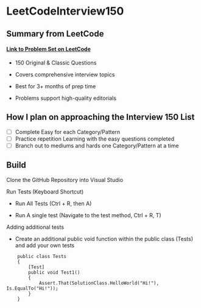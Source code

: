 # LeetCodeInterview150

## Summary from LeetCode

#### [Link to Problem Set on LeetCode](https://leetcode.com/studyplan/top-interview-150/)

- 150 Original & Classic Questions

- Covers comprehensive interview topics

- Best for 3+ months of prep time

- Problems support high-quality editorials

## How I plan on approaching the Interview 150 List

- [ ] Complete Easy for each Category/Pattern
- [ ] Practice repetition Learning with the easy questions completed
- [ ] Branch out to mediums and hards one Category/Pattern at a time

## Build

Clone the GitHub Repository into Visual Studio

Run Tests (Keyboard Shortcut)

- Run All Tests (Ctrl + R, then A)

- Run A single test (Navigate to the test method, Ctrl + R, T)

Adding additional tests

- Create an additional public void function within the public class (Tests) and add your own tests

```
    public class Tests
    {
        [Test]
        public void Test1()
        {
            Assert.That(SolutionClass.HelloWorld("Hi!"), Is.EqualTo("Hi!"));
        }
    }
```
  
